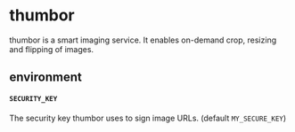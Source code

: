 # thumbor

thumbor is a smart imaging service. It enables on-demand crop, resizing and flipping of images.

## environment

#### `SECURITY_KEY`
The security key thumbor uses to sign image URLs. (default `MY_SECURE_KEY`)
